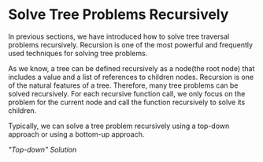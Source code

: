 # Solve Tree Problems Recursively

In previous sections, we have introduced how to solve tree traversal problems recursively. Recursion is one of the most
powerful and frequently used techniques for solving tree problems.

As we know, a tree can be defined recursively as a node(the root node) that includes a value and a list of references to
children nodes. Recursion is one of the natural features of a tree. Therefore, many tree problems can be solved
recursively. For each recursive function call, we only focus on the problem for the current node and call the function
recursively to solve its children.

Typically, we can solve a tree problem recursively using a top-down approach or using a bottom-up approach.

*"Top-down" Solution*
